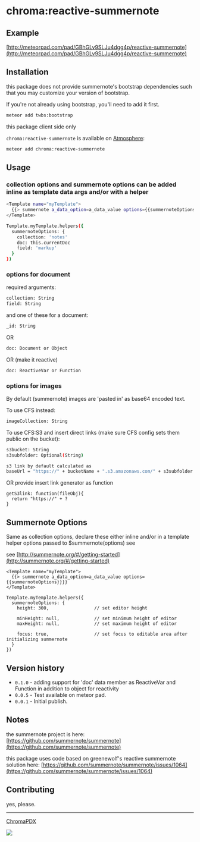 # chroma:reactive-summernote
## Example
[http://meteorpad.com/pad/GBhGLv9SLJu4dgg4p/reactive-summernote](http://meteorpad.com/pad/GBhGLv9SLJu4dgg4p/reactive-summernote)

## Installation
this package does not provide summernote's bootstrap dependencies such that you may customize your version of bootstrap.

If you're not already using bootstrap, you'll need to add it first.

```bash
meteor add twbs:bootstrap
```

this package client side only

`chroma:reactive-summernote` is available on [Atmosphere](https://atmospherejs.com/chroma/reactive-summernote):

```bash
meteor add chroma:reactive-summernote
```

## Usage
### collection options and summernote options can be added inline as template data args and/or with a helper

```bash
<Template name="myTemplate">
  {{> summernote a_data_option=a_data_value options={{summernoteOptions}}}}
</Template>

Template.myTemplate.helpers({
  summernoteOptions: {
    collection: 'notes'
    doc: this.currentDoc
    field: 'markup'
  }
})
```

### options for document
required arguments:

```bash
collection: String
field: String
```

and one of these for a document:

```bash
_id: String
```

OR

```bash
doc: Document or Object
```

OR (make it reactive)

```bash
doc: ReactiveVar or Function
```

### options for images
By default (summernote) images are 'pasted in' as base64 encoded text.

To use CFS instead:

```bash
imageCollection: String
```

To use CFS:S3 and insert direct links (make sure CFS config sets them public on the bucket):

```bash
s3bucket: String
s3subfolder: Optional(String)

s3 link by default calculated as
baseUrl = "https://" + bucketName + ".s3.amazonaws.com/" + s3subfolder "/" + copies[storeName || imageCollectionName].key
```

OR provide insert link generator as function
```
getS3link: function(fileObj){
  return "https://" + ?
}
```

## Summernote Options
Same as collection options, declare these either inline and/or in a template helper options passed to $summernote(options) see

see [http://summernote.org/#/getting-started](http://summernote.org/#/getting-started)

```
<Template name="myTemplate">
  {{> summernote a_data_option=a_data_value options={{summernoteOptions}}}}
</Template>

Template.myTemplate.helpers({
  summernoteOptions: {
    height: 300,                 // set editor height

    minHeight: null,             // set minimum height of editor
    maxHeight: null,             // set maximum height of editor

    focus: true,                 // set focus to editable area after initializing summernote
  }
})
```

## Version history
- `0.1.0` - adding support for 'doc' data member as ReactiveVar and Function in addition to object for reactivity
- `0.0.5` - Test available on meteor pad.
- `0.0.1` - Initial publish.

## Notes
the summernote project is here: [https://github.com/summernote/summernote](https://github.com/summernote/summernote)

this package uses code based on greenewolf's reactive summernote solution here: [https://github.com/summernote/summernote/issues/1064](https://github.com/summernote/summernote/issues/1064)

## Contributing
yes, please.

--------------------------------------------------------------------------------

[ChromaPDX](http://github.com/ChromaPDX)

![](https://avatars0.githubusercontent.com/u/5441664?v=3&s=90)

